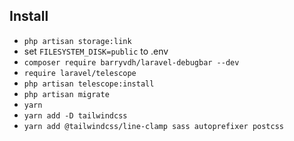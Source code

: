 ## Install

- `php artisan storage:link`
- set `FILESYSTEM_DISK=public` to .env
- `composer require barryvdh/laravel-debugbar --dev`
- `require laravel/telescope`
- `php artisan telescope:install`
- `php artisan migrate`
- `yarn`
- `yarn add -D tailwindcss`
- `yarn add @tailwindcss/line-clamp sass autoprefixer postcss`


